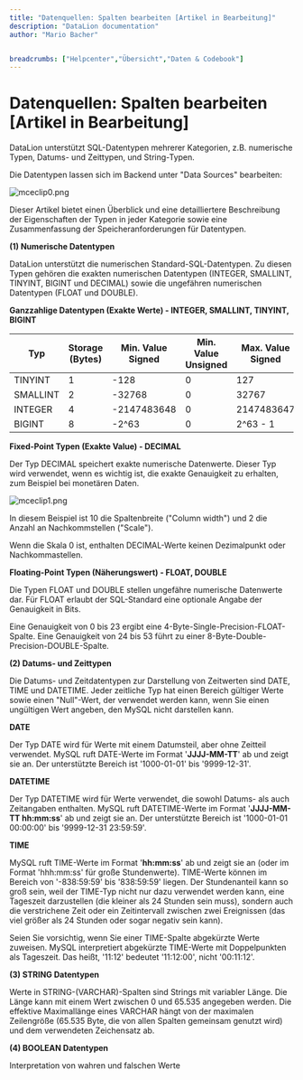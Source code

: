 ```yaml
---
title: "Datenquellen: Spalten bearbeiten [Artikel in Bearbeitung]"
description: "DataLion documentation"
author: "Mario Bacher"


breadcrumbs: ["Helpcenter","Übersicht","Daten & Codebook"]
---
```


# Datenquellen: Spalten bearbeiten [Artikel in Bearbeitung]

DataLion unterstützt SQL-Datentypen mehrerer Kategorien, z.B. numerische Typen, Datums- und Zeittypen, und String-Typen.

Die Datentypen lassen sich im Backend unter "Data Sources" bearbeiten:

![mceclip0.png](/img/83165247.png)

Dieser Artikel bietet einen Überblick und eine detailliertere Beschreibung der Eigenschaften der Typen in jeder Kategorie sowie eine Zusammenfassung der Speicheranforderungen für Datentypen.

**(1) Numerische Datentypen**

DataLion unterstützt die numerischen Standard-SQL-Datentypen. Zu diesen Typen gehören die exakten numerischen Datentypen (INTEGER, SMALLINT, TINYINT, BIGINT und DECIMAL) sowie die ungefähren numerischen Datentypen (FLOAT und DOUBLE).

**Ganzzahlige Datentypen (Exakte Werte) - INTEGER, SMALLINT, TINYINT, BIGINT**

| Typ      | Storage (Bytes) | Min. Value Signed | Min. Value Unsigned | Max. Value Signed | Max. Value Unsigned |
|----------|------------------|--------------------|----------------------|--------------------|----------------------|
| TINYINT  | 1                | -128               | 0                    | 127                | 255                  |
| SMALLINT | 2                | -32768             | 0                    | 32767              | 65535                |
| INTEGER  | 4                | -2147483648        | 0                    | 2147483647         | 4294967295           |
| BIGINT   | 8                | -2^63              | 0                    | 2^63 - 1           | 2^64 - 1             |

**Fixed-Point Typen (Exakte Value) - DECIMAL**

Der Typ DECIMAL speichert exakte numerische Datenwerte. Dieser Typ wird verwendet, wenn es wichtig ist, die exakte Genauigkeit zu erhalten, zum Beispiel bei monetären Daten.

![mceclip1.png](/img/83165254.png)

In diesem Beispiel ist 10 die Spaltenbreite ("Column width") und 2 die Anzahl an Nachkommstellen ("Scale"). 

Wenn die Skala 0 ist, enthalten DECIMAL-Werte keinen Dezimalpunkt oder Nachkommastellen.

**Floating-Point Typen (Näherungswert) - FLOAT, DOUBLE**

Die Typen FLOAT und DOUBLE stellen ungefähre numerische Datenwerte dar. Für FLOAT erlaubt der SQL-Standard eine optionale Angabe der Genauigkeit in Bits.

Eine Genauigkeit von 0 bis 23 ergibt eine 4-Byte-Single-Precision-FLOAT-Spalte. Eine Genauigkeit von 24 bis 53 führt zu einer 8-Byte-Double-Precision-DOUBLE-Spalte.

**(2) Datums- und Zeittypen**

Die Datums- und Zeitdatentypen zur Darstellung von Zeitwerten sind DATE, TIME und DATETIME. Jeder zeitliche Typ hat einen Bereich gültiger Werte sowie einen "Null"-Wert, der verwendet werden kann, wenn Sie einen ungültigen Wert angeben, den MySQL nicht darstellen kann.

**DATE**

Der Typ DATE wird für Werte mit einem Datumsteil, aber ohne Zeitteil verwendet. MySQL ruft DATE-Werte im Format '**JJJJ-MM-TT**' ab und zeigt sie an. Der unterstützte Bereich ist '1000-01-01' bis '9999-12-31'.

**DATETIME**

Der Typ DATETIME wird für Werte verwendet, die sowohl Datums- als auch Zeitangaben enthalten. MySQL ruft DATETIME-Werte im Format '**JJJJ-MM-TT hh:mm:ss**' ab und zeigt sie an. Der unterstützte Bereich ist '1000-01-01 00:00:00' bis '9999-12-31 23:59:59'.

**TIME**

MySQL ruft TIME-Werte im Format '**hh:mm:ss**' ab und zeigt sie an (oder im Format 'hhh:mm:ss' für große Stundenwerte). TIME-Werte können im Bereich von '-838:59:59' bis '838:59:59' liegen. Der Stundenanteil kann so groß sein, weil der TIME-Typ nicht nur dazu verwendet werden kann, eine Tageszeit darzustellen (die kleiner als 24 Stunden sein muss), sondern auch die verstrichene Zeit oder ein Zeitintervall zwischen zwei Ereignissen (das viel größer als 24 Stunden oder sogar negativ sein kann).

Seien Sie vorsichtig, wenn Sie einer TIME-Spalte abgekürzte Werte zuweisen. MySQL interpretiert abgekürzte TIME-Werte mit Doppelpunkten als Tageszeit. Das heißt, '11:12' bedeutet '11:12:00', nicht '00:11:12'.

**(3) STRING Datentypen**

Werte in STRING-(VARCHAR)-Spalten sind Strings mit variabler Länge. Die Länge kann mit einem Wert zwischen 0 und 65.535 angegeben werden. Die effektive Maximallänge eines VARCHAR hängt von der maximalen Zeilengröße (65.535 Byte, die von allen Spalten gemeinsam genutzt wird) und dem verwendeten Zeichensatz ab.

**(4) BOOLEAN Datentypen**

Interpretation von wahren und falschen Werte
